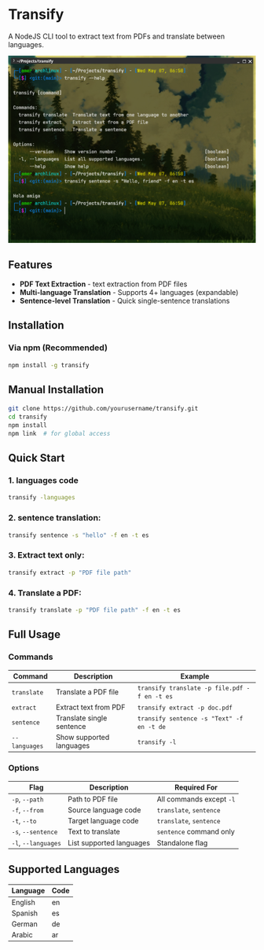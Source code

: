 # Transify

A NodeJS CLI tool to extract text from PDFs and translate between languages.

![alt text](transify.png)
## Features

- **PDF Text Extraction** - text extraction from PDF files
- **Multi-language Translation** - Supports 4+ languages (expandable)
- **Sentence-level Translation** - Quick single-sentence translations

## Installation

### Via npm (Recommended)
```bash
npm install -g transify
```

## Manual Installation
```bash
git clone https://github.com/yourusername/transify.git
cd transify
npm install
npm link  # for global access
```

## Quick Start
### 1. languages code 
```bash
transify -languages
```

### 2. sentence translation:
```bash
transify sentence -s "hello" -f en -t es
```

### 3. Extract text only:
```bash
transify extract -p "PDF file path"
```

### 4. Translate a PDF:
```bash
transify translate -p "PDF file path" -f en -t es
```

## Full Usage

### Commands

| Command       | Description                          | Example                              |
|---------------|--------------------------------------|--------------------------------------|
| `translate`   | Translate a PDF file                 | `transify translate -p file.pdf -f en -t es` |
| `extract`     | Extract text from PDF                | `transify extract -p doc.pdf`        |
| `sentence`    | Translate single sentence            | `transify sentence -s "Text" -f en -t de` |
| `--languages` | Show supported languages             | `transify -l`                        |

### Options

| Flag               | Description                     | Required For        |
|--------------------|---------------------------------|---------------------|
| `-p`, `--path`     | Path to PDF file                | All commands except `-l` |
| `-f`, `--from`     | Source language code            | `translate`, `sentence` |
| `-t`, `--to`       | Target language code            | `translate`, `sentence` |
| `-s`, `--sentence` | Text to translate               | `sentence` command only |
| `-l`, `--languages`| List supported languages        | Standalone flag      |

## Supported Languages

| Language | Code |
|----------|------|
| English  | en   |
| Spanish  | es   |
| German   | de   |
| Arabic   | ar   |
